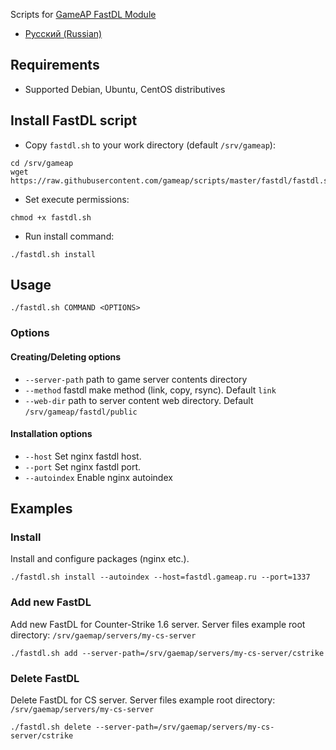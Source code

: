 Scripts for [GameAP FastDL Module](https://github.com/gameap/fastdl-module)

* [Русский (Russian)](README.ru-RU.md)

## Requirements

* Supported Debian, Ubuntu, CentOS distributives

## Install FastDL script

* Copy `fastdl.sh` to your work directory (default `/srv/gameap`):
```
cd /srv/gameap
wget https://raw.githubusercontent.com/gameap/scripts/master/fastdl/fastdl.sh
```

* Set execute permissions:
```
chmod +x fastdl.sh
```
* Run install command: 
```
./fastdl.sh install
```

## Usage
```
./fastdl.sh COMMAND <OPTIONS>
```

### Options

#### Creating/Deleting options
* `--server-path` path to game server contents directory
* `--method` fastdl make method (link, copy, rsync). Default `link`
* `--web-dir` path to server content web directory. Default `/srv/gameap/fastdl/public`

#### Installation options
* `--host` Set nginx fastdl host.
* `--port` Set nginx fastdl port.
* `--autoindex` Enable nginx autoindex

## Examples

### Install

Install and configure packages (nginx etc.).

```
./fastdl.sh install --autoindex --host=fastdl.gameap.ru --port=1337
```

### Add new FastDL

Add new FastDL for Counter-Strike 1.6 server. Server files example root directory: `/srv/gaemap/servers/my-cs-server`

```
./fastdl.sh add --server-path=/srv/gaemap/servers/my-cs-server/cstrike
```

### Delete FastDL

Delete FastDL for CS server. Server files example root directory: `/srv/gaemap/servers/my-cs-server`

```
./fastdl.sh delete --server-path=/srv/gaemap/servers/my-cs-server/cstrike
```